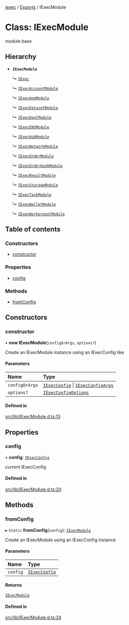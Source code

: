 [iexec](../README.md) / [Exports](../modules.md) / IExecModule

# Class: IExecModule

module base

## Hierarchy

- **`IExecModule`**

  ↳ [`IExec`](IExec.md)

  ↳ [`IExecAccountModule`](IExecAccountModule.md)

  ↳ [`IExecAppModule`](IExecAppModule.md)

  ↳ [`IExecDatasetModule`](IExecDatasetModule.md)

  ↳ [`IExecDealModule`](IExecDealModule.md)

  ↳ [`IExecENSModule`](IExecENSModule.md)

  ↳ [`IExecHubModule`](IExecHubModule.md)

  ↳ [`IExecNetworkModule`](IExecNetworkModule.md)

  ↳ [`IExecOrderModule`](IExecOrderModule.md)

  ↳ [`IExecOrderbookModule`](IExecOrderbookModule.md)

  ↳ [`IExecResultModule`](IExecResultModule.md)

  ↳ [`IExecStorageModule`](IExecStorageModule.md)

  ↳ [`IExecTaskModule`](IExecTaskModule.md)

  ↳ [`IExecWalletModule`](IExecWalletModule.md)

  ↳ [`IExecWorkerpoolModule`](IExecWorkerpoolModule.md)

## Table of contents

### Constructors

- [constructor](IExecModule.md#constructor)

### Properties

- [config](IExecModule.md#config)

### Methods

- [fromConfig](IExecModule.md#fromconfig)

## Constructors

### constructor

• **new IExecModule**(`configOrArgs`, `options?`)

Create an IExecModule instance using an IExecConfig like

#### Parameters

| Name | Type |
| :------ | :------ |
| `configOrArgs` | [`IExecConfig`](IExecConfig.md) \| [`IExecConfigArgs`](../interfaces/internal_.IExecConfigArgs.md) |
| `options?` | [`IExecConfigOptions`](../interfaces/internal_.IExecConfigOptions.md) |

#### Defined in

[src/lib/IExecModule.d.ts:13](https://github.com/iExecBlockchainComputing/iexec-sdk/blob/8e573c7/src/lib/IExecModule.d.ts#L13)

## Properties

### config

• **config**: [`IExecConfig`](IExecConfig.md)

current IExecConfig

#### Defined in

[src/lib/IExecModule.d.ts:20](https://github.com/iExecBlockchainComputing/iexec-sdk/blob/8e573c7/src/lib/IExecModule.d.ts#L20)

## Methods

### fromConfig

▸ `Static` **fromConfig**(`config`): [`IExecModule`](IExecModule.md)

Create an IExecModule using an IExecConfig instance

#### Parameters

| Name | Type |
| :------ | :------ |
| `config` | [`IExecConfig`](IExecConfig.md) |

#### Returns

[`IExecModule`](IExecModule.md)

#### Defined in

[src/lib/IExecModule.d.ts:24](https://github.com/iExecBlockchainComputing/iexec-sdk/blob/8e573c7/src/lib/IExecModule.d.ts#L24)
